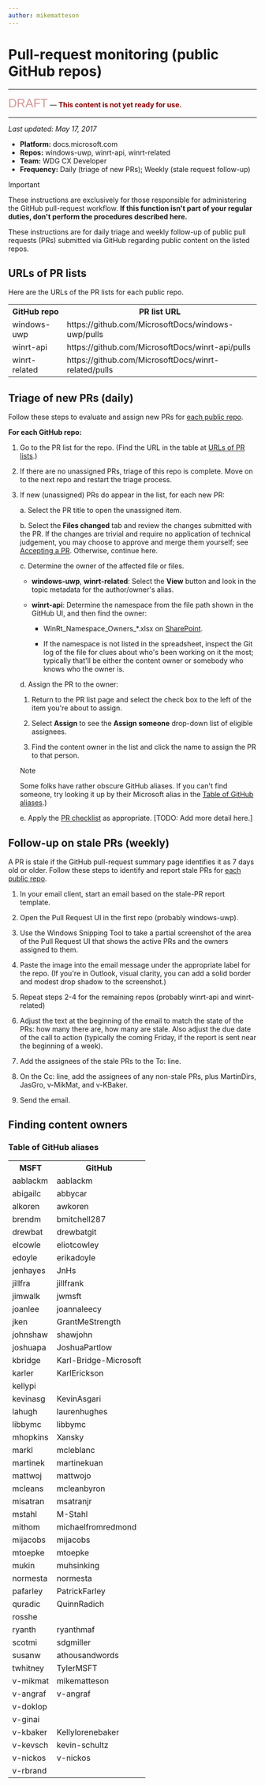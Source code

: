 ```yaml
---
author: mikematteson
---
```


# Pull-request monitoring (public GitHub repos)


<hr />
<span style="font-family: stencil,arial,verdana;font-size:18pt;color:darkred;opacity:0.4">DRAFT</span>&nbsp;&mdash;&nbsp;<span style="font-weight:bold; color:darkred">This content is not yet ready for use.</span>
<hr />


*Last updated: May 17, 2017*

- **Platform:** docs.microsoft.com
- **Repos:** windows-uwp, winrt-api, winrt-related
- **Team:** WDG CX Developer
- **Frequency:** Daily (triage of new PRs); Weekly (stale request follow-up)

> [!IMPORTANT]
> These instructions are exclusively for those responsible for administering the GitHub pull-request workflow. **If this function isn't part of your regular duties, don't perform the procedures described here.** 

These instructions are for daily triage and weekly follow-up of public pull requests (PRs) submitted via GitHub regarding public content on the listed repos.

## URLs of PR lists

Here are the URLs of the PR lists for each public repo.

<table>
<tr><th>GitHub repo</th><th>PR list URL</th></tr>
<tr><td>windows-uwp</td><td>https://github.com/MicrosoftDocs/windows-uwp/pulls</td></tr>
<tr><td>winrt-api</td><td>https://github.com/MicrosoftDocs/winrt-api/pulls</td></tr>
<tr><td>winrt-related</td><td>https://github.com/MicrosoftDocs/winrt-related/pulls</td></tr>
</table>

## Triage of new PRs (daily)

Follow these steps to evaluate and assign new PRs for [each public repo](#urls-of-pr-lists).

**For each GitHub repo:**

1. Go to the PR list for the repo. (Find the URL in the table at [URLs of PR lists](#urls-of-pr-lists).)
2. If there are no unassigned PRs, triage of this repo is complete. Move on to the next repo and restart the triage process.
3. If new (unassigned) PRs do appear in the list, for each new PR:

   a. Select the PR title to open the unassigned item.

   b. Select the **Files changed** tab and review the changes submitted with the PR. If the changes are trivial and require no application of technical judgement, you may choose to approve and merge them yourself; see [Accepting a PR](../managing-contributions/review-pull-requests.md#accepting-a-pr). Otherwise, continue here.

   c. Determine the owner of the affected file or files.

      - **windows-uwp**, **winrt-related**: Select the **View** button and look in the topic metadata for the author/owner's alias.

      - **winrt-api**: Determine the namespace from the file path shown in the GitHub UI, and then find the owner:

         - WinRt_Namespace_Owners_*.xlsx on [SharePoint](https://microsoft.sharepoint.com/teams/osg_core_dcp/cpub/dev/Shared%20Documents/Forms/AllItems.aspx?RootFolder=%2Fteams%2Fosg%5Fcore%5Fdcp%2Fcpub%2Fdev%2FShared%20Documents%2FRelease%20Management%2FResources&FolderCTID=0x012000C025F0C3AF19534FA8E738B5AEE4BBC7&View=%7B2F871040%2D000C%2D4A76%2DB6E3%2DECE6C2D351E9%7D).
         
         - If the namespace is not listed in the spreadsheet, inspect the Git log of the file for clues about who's been working on it the most; typically that'll be either the content owner or somebody who knows who the owner is. 


   d. Assign the PR to the owner:

      1. Return to the PR list page and select the check box to the left of the item you're about to assign.

      2. Select **Assign** to see the **Assign someone** drop-down list of eligible assignees.

      3. Find the content owner in the list and click the name to assign the PR to that person. 
      
     > [!NOTE]
     > Some folks have rather obscure GitHub aliases. If you can't find someone, try looking it up by their Microsoft alias in the [Table of GitHub aliases](#finding-content-owners).)

   e. Apply the [PR checklist](https://review.docs.microsoft.com/en-us/windows-authoring-guide/managing-contributions/editorial-checklist?branch=master) as appropriate. [TODO: Add more detail here.]

## Follow-up on stale PRs (weekly)

A PR is stale if the GitHub pull-request summary page identifies it as 7 days old or older. Follow these steps to identify and report stale PRs for [each public repo](#urls-of-pr-lists).

1. In your email client, start an email based on the stale-PR report template.

2. Open the Pull Request UI in the first repo (probably windows-uwp).

3. Use the Windows Snipping Tool to take a partial screenshot of the area of the Pull Request UI that shows the active PRs and the owners assigned to them.

4. Paste the image into the email message under the appropriate label for the repo. (If you're in Outlook, visual clarity, you can add a solid border and modest drop shadow to the screenshot.)

5. Repeat steps 2-4 for the remaining repos (probably winrt-api and winrt-related)

6. Adjust the text at the beginning of the email to match the state of the PRs: how many there are, how many are stale. Also adjust the due date of the call to action (typically the coming Friday, if the report is sent near the beginning of a week).

7. Add the assignees of the stale PRs to the To: line.

8. On the Cc: line, add the assignees of any non-stale PRs, plus MartinDirs, JasGro, v-MikMat, and v-KBaker.

9. Send the email.

## Finding content owners

### Table of GitHub aliases

<table>
<tr><th>MSFT</th><th>GitHub</th></tr>
<tr><td>aablackm</td><td>aablackm</td></tr>
<tr><td>abigailc</td><td>abbycar</td></tr>
<tr><td>alkoren</td><td>awkoren</td></tr>
<tr><td>brendm</td><td>bmitchell287</td></tr>
<tr><td>drewbat</td><td>drewbatgit</td></tr>
<tr><td>elcowle</td><td>eliotcowley</td></tr>
<tr><td>edoyle</td><td>erikadoyle</td></tr>
<tr><td>jenhayes</td><td>JnHs</td></tr>
<tr><td>jillfra</td><td>jillfrank</td></tr>
<tr><td>jimwalk</td><td>jwmsft</td></tr>
<tr><td>joanlee</td><td>joannaleecy</td></tr>
<tr><td>jken</td><td>GrantMeStrength</td></tr>
<tr><td>johnshaw</td><td>shawjohn</td></tr>
<tr><td>joshuapa</td><td>JoshuaPartlow</td></tr>
<tr><td>kbridge</td><td>Karl-Bridge-Microsoft</td></tr>
<tr><td>karler</td><td>KarlErickson</td></tr>
<tr><td>kellypi</td><td></td></tr>
<tr><td>kevinasg</td><td>KevinAsgari</td></tr>
<tr><td>lahugh</td><td>laurenhughes</td></tr>
<tr><td>libbymc</td><td>libbymc</td></tr>
<tr><td>mhopkins</td><td>Xansky</td></tr>
<tr><td>markl</td><td>mcleblanc</td></tr>
<tr><td>martinek</td><td>martinekuan</td></tr>
<tr><td>mattwoj</td><td>mattwojo</td></tr>
<tr><td>mcleans</td><td>mcleanbyron</td></tr>
<tr><td>misatran</td><td>msatranjr</td></tr>
<tr><td>mstahl</td><td>M-Stahl</td></tr>
<tr><td>mithom</td><td>michaelfromredmond</td></tr>
<tr><td>mijacobs</td><td>mijacobs</td></tr>
<tr><td>mtoepke</td><td>mtoepke</td></tr>
<tr><td>mukin</td><td>muhsinking</td></tr>
<tr><td>normesta</td><td>normesta</td></tr>
<tr><td>pafarley</td><td>PatrickFarley</td></tr>
<tr><td>quradic</td><td>QuinnRadich</td></tr>
<tr><td>rosshe</td><td></td></tr>
<tr><td>ryanth</td><td>ryanthmaf</td></tr>
<tr><td>scotmi</td><td>sdgmiller</td></tr>
<tr><td>susanw</td><td>athousandwords</td></tr>
<tr><td>twhitney</td><td>TylerMSFT</td></tr>
<tr><td>v-mikmat</td><td>mikematteson</td></tr>
<tr><td>v-angraf</td><td>v-angraf</td></tr>
<tr><td>v-doklop</td><td></td></tr>
<tr><td>v-ginai</td><td></td></tr>
<tr><td>v-kbaker</td><td>Kellylorenebaker</td></tr>
<tr><td>v-kevsch</td><td>kevin-schultz</td></tr>
<tr><td>v-nickos</td><td>v-nickos</td></tr>
<tr><td>v-rbrand</td><td></td></tr>
</table>

